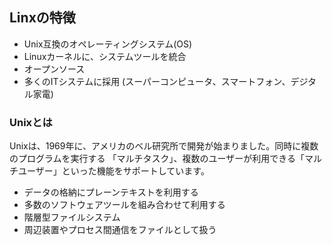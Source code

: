 ## Linxの特徴

- Unix互換のオペレーティングシステム(OS)
- Linuxカーネルに、システムツールを統合
- オープンソース
- 多くのITシステムに採用
(スーパーコンピュータ、スマートフォン、デジタル家電)


### Unixとは
Unixは、1969年に、アメリカのベル研究所で開発が始まりました。同時に複数のプログラムを実行する
「マルチタスク」、複数のユーザーが利用できる「マルチユーザー」といった機能をサポートしています。

- データの格納にプレーンテキストを利用する
- 多数のソフトウェアツールを組み合わせて利用する
- 階層型ファイルシステム
- 周辺装置やプロセス間通信をファイルとして扱う